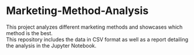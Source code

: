 # Marketing-Method-Analysis
This project analyzes different marketing methods and showcases which method is the best.  
This repository includes the data in CSV format as well as a report detailing the analysis in the Jupyter Notebook.
